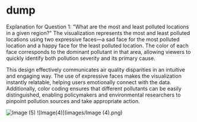 # dump

Explanation for Question 1: "What are the most and least polluted locations in a given region?"
The visualization represents the most and least polluted locations using two expressive faces—a sad face for the most polluted location and a happy face for the least polluted location. The color of each face corresponds to the dominant pollutant in that area, allowing viewers to quickly identify both pollution severity and its primary cause.

This design effectively communicates air quality disparities in an intuitive and engaging way. The use of expressive faces makes the visualization instantly relatable, helping users emotionally connect with the data. Additionally, color coding ensures that different pollutants can be easily distinguished, enabling policymakers and environmental researchers to pinpoint pollution sources and take appropriate action.

![Image (5)](https://github.com/user-attachments/assets/1c61454b-174f-453c-9b4e-0dd05bb089bb)
![Image(4)](images/Image (4).png)

